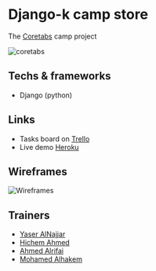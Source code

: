 # Django-k camp store
The [Coretabs](https://coretabs.net/k-camps/django/) camp project

![coretabs](https://coretabs.net/img/logo.262f5c5b.png "Coretabs logo")

## Techs & frameworks
* Django (python)
  
## Links
* Tasks board on [Trello](https://trello.com/b/gbKI1u4P/coretabs-store-tasks)
* Live demo [Heroku](https://trello.com/b/gbKI1u4P/coretabs-store-tasks)
  
## Wireframes
  ![Wireframes](https://trello-attachments.s3.amazonaws.com/5ef2408bd7f6ae7694d407b5/5ef2432cce142b403da51d69/71c300f9776eb48aad650e349e1c3eb5/coretabs-store-wireframe.png "Project wireframes ")

## Trainers
* [Yaser AlNajjar](https://forums.coretabs.net/u/yaseralnajjar/summary)
* [Hichem Ahmed](https://forums.coretabs.net/u/hichem2h/summary)
* [Ahmed Alrifai](https://forums.coretabs.net/u/ahmedalrifai/summary)
* [Mohamed Alhakem](https://forums.coretabs.net/u/alhakem/summary)